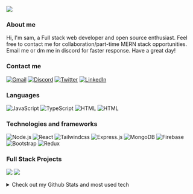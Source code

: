 [![](https://raw.githubusercontent.com/samihaTasnim/samihaTasnim/master/Profile-header.gif)](https://samiha-tasnim.is-a.dev/)

### About me
Hi, I'm sam, a Full stack web developer and open source enthusiast. Feel free to contact me for collaboration/part-time MERN stack opportunities. Email me or dm me in discord for faster response. Have a great day!

### Contact me
[![Gmail](https://img.shields.io/badge/-Gmail-000?logo=gmail)](mailto:samxtasnim@gmail.com)
[![Discord](https://img.shields.io/badge/-Discord-000?logo=discord)](https://discords.com/bio/p/samthedev)
[![Twitter](https://img.shields.io/badge/-Twitter-000?logo=twitter)](https://twitter.com/SamihaTasnimm)
[![LinkedIn](https://img.shields.io/badge/LinkedIn-000?logo=linkedin)](https://www.linkedin.com/in/samiha-tasnim/)

### Languages
![JavaScript](https://img.shields.io/badge/-JavaScript-000?&logo=JavaScript)
![TypeScript](https://img.shields.io/badge/-TypeScript-000?&logo=TypeScript)
![HTML](https://img.shields.io/badge/-HTML-000?logo=HTML5)
![HTML](https://img.shields.io/badge/-CSS3-000?logo=CSS3)

### Technologies and frameworks
![Node.js](https://img.shields.io/badge/-Node.js-000?&logo=node.js)
![React](https://img.shields.io/badge/-React-000?&logo=React)
![Tailwindcss](https://img.shields.io/badge/-Tailwind-000?logo=Tailwindcss)
![Express.js](https://img.shields.io/badge/-Expressjs-000?logo=Express)
![MongoDB](https://img.shields.io/badge/-MongoDB-000?logo=MongoDB)
![Firebase](https://img.shields.io/badge/-Firebase-000?logo=Firebase)
![Bootstrap](https://img.shields.io/badge/-Bootstrap-000?logo=Bootstrap)
![Redux](https://img.shields.io/badge/-Redux-000?logo=Redux)

### Full Stack Projects
[![](https://img.shields.io/badge/-🦠%20PhotoScape-000)](https://github.com/samihaTasnim/photoScape)
[![](https://img.shields.io/badge/-🛒%20Ema%20John-000)](https://github.com/samihaTasnim/ema-john)

<details>
  <summary>Check out my Github Stats and most used tech</summary>
  
<img height="137px" src="https://github-readme-stats.vercel.app/api?username=samihaTasnim&hide_border=true&show_icons=true&include_all_commits=true&count_private=true&line_height=21&theme=github_dark" /><img height="100px" src="https://github-readme-stats.vercel.app/api/top-langs/?username=samihatasnim&hide_title=true&hide_border=true&layout=compact&theme=dark&show_icons=true"/>

</details>

